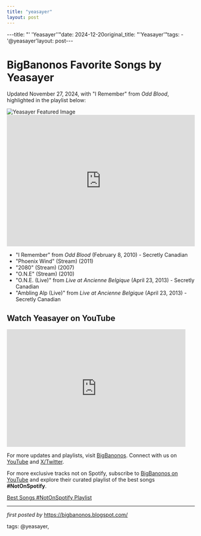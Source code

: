 ```yaml
---
title: "yeasayer"
layout: post
---
```

---title: "' 'Yeasayer''"date: 2024-12-20original_title: "'Yeasayer'"tags:  - '@yeasayer'layout: post---<!-- Post Title --><h1>BigBanonos Favorite Songs by Yeasayer</h1> <!-- Introductory Text --><p>Updated November 27, 2024, with "I Remember" from *Odd Blood*, highlighted in the playlist below:</p> <!-- Featured Image --><img src="https://www.interviewmagazine.com/wp-content/uploads/2012/08/img-yeasayer_153616382966.jpg" alt="Yeasayer Featured Image"> <!-- Spotify Playlist Embed --><iframe src="https://open.spotify.com/embed/playlist/7x6PrsRAfoKwYY36jdMUgj?utm_source=generator" width="100%" height="352" frameBorder="0" allowfullscreen="" allow="autoplay; clipboard-write; encrypted-media; fullscreen; picture-in-picture" loading="lazy"></iframe> <!-- Song Information --><ul> <li>"I Remember" from *Odd Blood* (February 8, 2010) - Secretly Canadian</li> <li>"Phoenix Wind" (Stream) (2011)</li> <li>"2080" (Stream) (2007)</li> <li>"O.N.E" (Stream) (2010)</li> <li>"O.N.E. (Live)" from *Live at Ancienne Belgique* (April 23, 2013) - Secretly Canadian</li> <li>"Ambling Alp (Live)" from *Live at Ancienne Belgique* (April 23, 2013) - Secretly Canadian</li></ul> <!-- YouTube Video Embed --><h2>Watch Yeasayer on YouTube</h2><iframe allowfullscreen="" frameborder="0" height="315" src="https://www.youtube.com/embed/4ZBLZLdKxf8?list=PLtuNtuTatqI22MhajJqJdFlJ0eYJlEAHI" width="95%"></iframe> <!-- Footer Links --><p>For more updates and playlists, visit <a href="https://bigbanonos.blogspot.com/" target="_blank">BigBanonos</a>. Connect with us on <a href="https://www.youtube.com/@BigBanonos" target="_blank">YouTube</a> and <a href="https://x.com/bigbanonos" target="_blank">X/Twitter</a>.</p><!--Subscribe and Playlist Links--><div>    <p>For more exclusive tracks not on Spotify, subscribe to <a href="https://www.youtube.com/@BigBanonos" target="_blank">BigBanonos on YouTube</a> and explore their curated playlist of the best songs <strong>#NotOnSpotify</strong>.</p>    <p><a href="https://www.youtube.com/playlist?list=PLtuNtuTatqI0kFahUCbtbfenC_ET5O_tr" target="_blank">Best Songs #NotOnSpotify Playlist<br /></a></p></div><hr /><p><em>first posted by</em> <a href="https://bigbanonos.blogspot.com/" rel="noopener" target="_new">https://bigbanonos.blogspot.com/</a></p><p>tags: @yeasayer,</p>